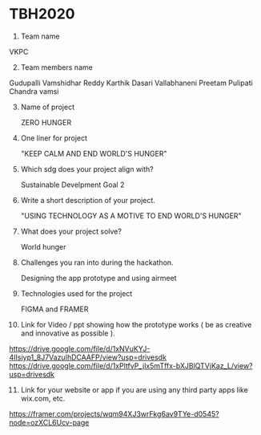 # TBH2020
1. Team name 

VKPC

2. Team members name 

Gudupalli Vamshidhar Reddy
Karthik Dasari
Vallabhaneni Preetam
Pulipati Chandra vamsi

3. Name of project

   ZERO HUNGER

4. One liner for project

   "KEEP CALM AND END WORLD'S HUNGER"

5. Which sdg does your project align with? 

   Sustainable Develpment Goal 2

6. Write a short description of your project.  

   "USING TECHNOLOGY AS A MOTIVE TO END WORLD'S HUNGER"

7. What does your project solve? 

   World hunger

8. Challenges you ran into during the hackathon.  

   Designing the app prototype and using airmeet

9. Technologies used for the project 

   FIGMA and FRAMER 

10. Link for Video / ppt showing how the prototype works ( be as creative and innovative as possible ).  

   https://drive.google.com/file/d/1xNVuKYJ-4IIsiyp1_8J7VazuIhDCAAFP/view?usp=drivesdk
   https://drive.google.com/file/d/1xPltfvP_jlx5mTffx-bXJBlQTVjKaz_L/view?usp=drivesdk

11. Link for your website or app if you are using any third party apps like wix.com, etc. 

https://framer.com/projects/wqm94XJ3wrFkg6av9TYe-d0545?node=ozXCL6Ucv-page

